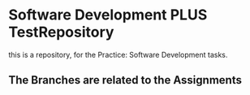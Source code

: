 # Software Development PLUS TestRepository

this is a repository, for the Practice: Software Development tasks.


## The Branches are related to the Assignments
